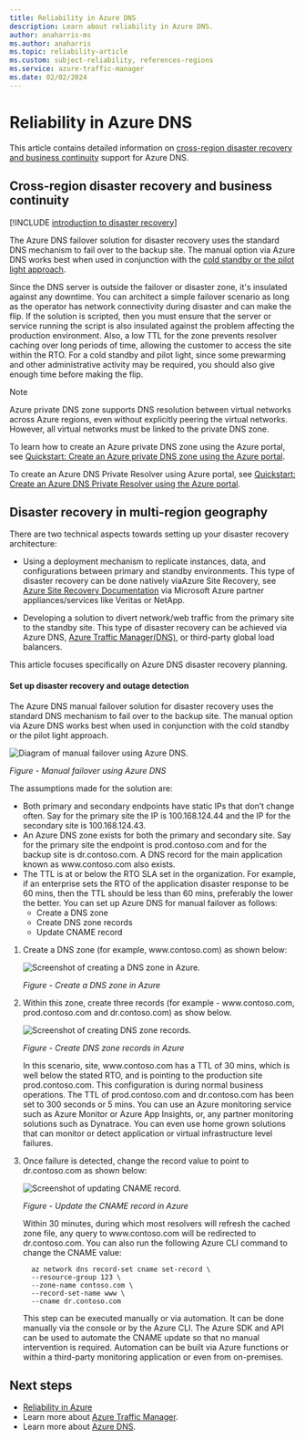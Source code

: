 ```yaml
---
title: Reliability in Azure DNS
description: Learn about reliability in Azure DNS.
author: anaharris-ms
ms.author: anaharris
ms.topic: reliability-article
ms.custom: subject-reliability, references-regions
ms.service: azure-traffic-manager
ms.date: 02/02/2024
---
```



# Reliability in Azure DNS

This article contains detailed information on [cross-region disaster recovery and business continuity](#cross-region-disaster-recovery-and-business-continuity) support for Azure DNS. 




## Cross-region disaster recovery and business continuity

[!INCLUDE [introduction to disaster recovery](includes/reliability-disaster-recovery-description-include.md)]


The Azure DNS failover solution for disaster recovery uses the standard DNS mechanism to fail over to the backup site. The manual option via Azure DNS works best when used in conjunction with the [cold standby or the pilot light approach](/azure/well-architected/reliability/highly-available-multi-region-design#active-passive).

Since the DNS server is outside the failover or disaster zone, it's insulated against any downtime. You can architect a simple failover scenario as long as the operator has network connectivity during disaster and can make the flip. If the solution is scripted, then you must ensure that the server or service running the script is also insulated against the problem affecting the production environment. Also, a low TTL for the zone prevents resolver caching over long periods of time, allowing the customer to access the site within the RTO. For a cold standby and pilot light, since some prewarming and other administrative activity may be required, you should also give enough time before making the flip.

>[!NOTE]
>Azure private DNS zone supports DNS resolution between virtual networks across Azure regions, even without explicitly peering the virtual networks.  However, all virtual networks must be linked to the private DNS zone. 

To learn how to create an Azure private DNS zone using the Azure portal, see [Quickstart: Create an Azure private DNS zone using the Azure portal](/azure/dns/private-dns-getstarted-portal). 

To create an Azure DNS Private Resolver using Azure portal, see [Quickstart: Create an Azure DNS Private Resolver using the Azure portal](/azure/dns/dns-private-resolver-get-started-portal).



## Disaster recovery in multi-region geography

There are two technical aspects towards setting up your disaster recovery architecture:

-  Using a deployment mechanism to replicate instances, data, and configurations between primary and standby environments. This type of disaster recovery can be done natively viaAzure Site Recovery, see [Azure Site Recovery Documentation](../site-recovery/index.yml) via Microsoft Azure partner appliances/services like Veritas or NetApp. 

- Developing a solution to divert network/web traffic from the primary site to the standby site. This type of disaster recovery can be achieved via Azure DNS, [Azure Traffic Manager(DNS)](reliability-traffic-manager.md), or third-party global load balancers. 

This article focuses specifically on Azure DNS disaster recovery planning.


#### Set up disaster recovery and outage detection 

The Azure DNS manual failover solution for disaster recovery uses the standard DNS mechanism to fail over to the backup site. The manual option via Azure DNS works best when used in conjunction with the cold standby or the pilot light approach.

![Diagram of manual failover using Azure DNS.](../networking/media/disaster-recovery-dns-traffic-manager/manual-failover-using-dns.png)

*Figure - Manual failover using Azure DNS*

The assumptions made for the solution are:
- Both primary and secondary endpoints have static IPs that don’t change often. Say for the primary site the IP is 100.168.124.44 and the IP for the secondary site is 100.168.124.43.
- An Azure DNS zone exists for both the primary and secondary site. Say for the primary site the endpoint is prod.contoso.com and for the backup site is dr.contoso.com. A DNS record for the main application known as www\.contoso.com also exists.   
- The TTL is at or below the RTO SLA set in the organization. For example, if an enterprise sets the RTO of the application disaster response to be 60 mins, then the TTL should be less than 60 mins, preferably the lower the better. 
  You can set up Azure DNS for manual failover as follows:
    - Create a DNS zone
    - Create DNS zone records
    - Update CNAME record

1. Create a DNS zone (for example, www\.contoso.com) as shown below:

    ![Screenshot of creating a DNS zone in Azure.](../networking/media/disaster-recovery-dns-traffic-manager/create-dns-zone.png)

    *Figure - Create a DNS zone in Azure*

1.  Within this zone, create three records (for example - www\.contoso.com, prod.contoso.com and dr.contoso.com) as show below.

    ![Screenshot of creating DNS zone records.](../networking/media/disaster-recovery-dns-traffic-manager/create-dns-zone-records.png)

    *Figure - Create DNS zone records in Azure*

    In this scenario, site, www\.contoso.com has a TTL of 30 mins, which is well below the stated RTO, and is pointing to the production site prod.contoso.com. This configuration is during normal business operations. The TTL of prod.contoso.com and dr.contoso.com has been set to 300 seconds or 5 mins. 
    You can use an Azure monitoring service such as Azure Monitor or Azure App Insights, or, any partner monitoring solutions such as Dynatrace. You can even use home grown solutions that can monitor or detect application or virtual infrastructure level failures.

1. Once failure is detected, change the record value to point to dr.contoso.com as shown below:
       
    ![Screenshot of updating CNAME record.](../networking/media/disaster-recovery-dns-traffic-manager/update-cname-record.png)
    
    *Figure - Update the CNAME record in Azure*
    
    Within 30 minutes, during which most resolvers will refresh the cached zone file, any query to www\.contoso.com will be redirected to dr.contoso.com.
    You can also run the following Azure CLI command to change the CNAME value:
     ```azurecli
       az network dns record-set cname set-record \
       --resource-group 123 \
       --zone-name contoso.com \
       --record-set-name www \
       --cname dr.contoso.com
    ```
    This step can be executed manually or via automation. It can be done manually via the console or by the Azure CLI. The Azure SDK and API can be used to automate the CNAME update so that no manual intervention is required. Automation can be built via Azure functions or within a third-party monitoring application or even from on-premises.


## Next steps

- [Reliability in Azure](/azure/reliability/availability-zones-overview)
- Learn more about [Azure Traffic Manager](../traffic-manager/traffic-manager-overview.md).
- Learn more about [Azure DNS](../dns/dns-overview.md).

